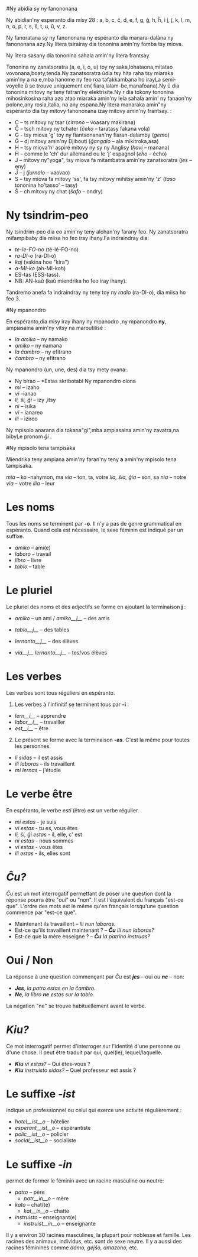 #Ny abidia sy ny fanononana 

Ny abidian'ny esperanto dia misy 28 : a, b, c, ĉ, d, e, f, g, ĝ, h, ĥ, i j, ĵ, k, l, m, n, o, p, r, s, ŝ, t, u, ŭ, v, z.

Ny fanoratana sy ny fanononana ny espéranto dia manara-dalàna ny fanononana azy.Ny litera tsirairay dia tononina amin'ny fomba tsy miova.

Ny litera sasany dia tononina sahala amin'ny litera frantsay.  

Tononina ny zanatsoratra  (a, e, i, o, u) toy ny saka,lohataona,mitatao vovonana,boaty,tenda.Ny zanatsoratra ûdia tsy hita raha tsy miaraka amin'ny a na e,mba hanome ny feo roa tafakkambana ho irayLa semi-voyelle ŭ se trouve uniquement en( fiara,lalam-be,manafoana).Ny û dia tononina mitovy ny teny fatran'ny elektrisite.Ny r dia tokony tononina mihosinkosina raha azo atao miaraka amin'ny lela sahala amin' ny fanaon'ny polone,any rosia,italia, na any espana.Ny litera manaraka amin"ny espéranto dia tsy mitovy fanononana izay mitovy amin'ny frantsay. : 

- C – ts mitovy ny tsar (*citrono* – voasary makirana)
- Ĉ – tsch mitovy ny tchater (*ĉeko* – taratasy fakana vola)
- G - tsy miova 'g' toy ny fiantsonanan'ny fiaran-dalamby (*gemo*)
- Ĝ – dj mitovy amin'ny Djibouti (*ĝangalo* – ala mikitroka,asa)
- H – tsy miova'h' aspiré mitovy ny sy ny Anglisy (*havi* – manana)
- Ĥ – comme le 'ch' dur allemand ou le 'j' espagnol (*eĥo* – écho)
- J – mitovy ny"yoga", tsy miova fa mitambatra amin'ny zanatsoratra (*jes* – eny)
- Ĵ – j (*ĵurnalo* – vaovao)
- S – tsy miova fa mitovy 'ss', fa tsy mitovy mihitsy amin'ny 'z' (*taso* tononina ho'tasso' – tasy)
- Ŝ – ch mitovy ny chat (*ŝafo* – ondry)


# Ny tsindrim-peo

Ny tsindrim-peo dia eo amin'ny teny alohan'ny farany feo. Ny zanatsoratra mifampibaby dia miisa ho feo iray ihany.Fa indraindray dia: 
  
- *te-le-FO-no* (té-lé-FO-no)
- *ra-DI-o* (ra-DI-o)
- *kaj* (vakina hoe "kira")
- *a-MI-ko* (ah-MI-koh)
- ES-tas (ESS-tass).
- NB: AN-kaŭ (kaŭ miendrika ho feo iray ihany).

Tandremo anefa fa indraindray ny teny toy ny *radio* (ra-DI-o), dia miisa ho feo  3.

#Ny mpanondro 

En espéranto,dia misy iray ihany ny mpanodro ,ny mpanondro __ny__, ampiasaina amin'ny vitsy na maroutilisé  :

- *la amiko*  – ny namako
- *amiko* – ny namana
- *la ĉambro*  – ny efitrano
- *ĉambro*  – ny efitrano

Ny mpanondro (un, une, des) dia tsy mety ovana: 

- Ny birao – *Estas skribotabl
Ny mpanondro olona
- *mi*         – izaho         
- *vi*         –ianao    
- *li, ŝi, ĝi* – izy ,itsy    
- *ni*         – isika        
- *vi*         – ianareo        
- *ili*        – izireo  

Ny mpisolo anarana dia tokana"gi",mba ampiasaina amin'ny zavatra,na bibyLe pronom *ĝi* .

#Ny mpisolo tena tampisaka

Miendrika teny ampiana amin'ny faran'ny teny __a__ amin'ny mpisolo tena tampisaka.

*mia*     – ko -nahymon, ma
*via*     – ton, ta, votre
*lia, ŝia, ĝia* – son, sa
*nia*     – notre
*via*     – votre
*ilia*    – leur

# Les noms

Tous les noms se terminent par __-o__. Il n'y a pas de genre grammatical en espéranto. Quand cela est nécessaire, le sexe féminin est indiqué par un suffixe.

  - *amiko* – ami(e)
  - *laboro* – travail
  - *libro* – livre
  - *tablo* – table
  
# Le pluriel

Le pluriel des noms et des adjectifs se forme en ajoutant la terminaison __j__ :
  
- *amiko* – un ami /  *amiko__j__* – des amis

- *tablo__j__* – des tables
- *lernanto__j__* – des élèves
- *via__j__ lernanto__j__* – tes/vos élèves

# Les verbes

Les verbes sont tous réguliers en espéranto.

1. Les verbes à l'infinitif se terminent tous par __-i__ :

- *lern__i__* – apprendre
- *labor__i__* – travailler
- *est__i__* – être
   
2. Le présent se forme avec la terminaison __-as__. C'est la même pour toutes les personnes.

- *li sidas* – il est assis
- *ili laboras* – ils travaillent
- *mi lernas* – j'étudie
 
# Le verbe être

En espéranto, le verbe *esti* (être) est un verbe régulier.

- *mi estas*  - je suis
- *vi estas* - tu es, vous êtes
- *li, ŝi, ĝi estas* - il, elle, c' est
- *ni estas* - nous sommes
- *vi estas* - vous êtes
- *ili estas* - ils, elles sont

  
# *Ĉu?*

*Ĉu* est un mot interrogatif permettant de poser une question dont la réponse pourra être "oui" ou "non". Il est l'équivalent du français "est-ce que". L'ordre des mots est le même qu'en français lorsqu'une question commence par "est-ce que".

- Maintenant ils travaillent – *Ili nun laboras.*
- Est-ce qu'ils travaillent maintenant ? – *__Ĉu__ ili nun laboras?*
- Est-ce que la mère enseigne ? – *__Ĉu__ la patrino instruas?*

# Oui / Non

La réponse à une question commençant par *Ĉu* est *__jes__* – oui ou *__ne__* – non:

- *__Jes__, la patro estas en la ĉambro.*
- *__Ne__, la libro __ne__ estas sur la tablo.*

La négation "ne" se trouve habituellement avant le verbe.


# *Kiu?*

Ce mot interrogatif permet d'interroger sur l'identité d'une personne ou d'une chose. Il peut être traduit par qui, quel(le), lequel/laquelle.

- *__Kiu__ vi estas?* – Qui êtes-vous ?
- *__Kiu__ instruisto sidas?* – Quel professeur est assis ?

# Le suffixe *-ist*

indique un professionnel ou celui qui exerce une activité régulièrement :

- *hotel__ist__o* – hôtelier
- *esperant__ist__o* – espérantiste
- *polic__ist__o* – policier
- *social__ist__o* – socialiste

# Le suffixe *-in*

permet de former le féminin avec un racine masculine ou neutre:

- *patro* – père
    - *patr__in__o* – mère
- *kato* – chat(te)
    - *kat__in__o* – chatte
- *instruisto* – enseignant(e)
    - *instruist__in__o* – enseignante

Il y a environ 30 racines masculines, la plupart pour noblesse et famille. Les racines des animaux, individus, etc. sont de sexe neutre. Il y a aussi des racines féminines comme *damo, gejŝo, amazono,* etc.









